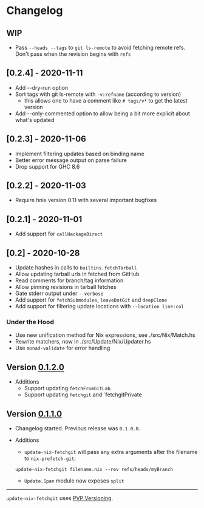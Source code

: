 # Changelog

## WIP

- Pass `--heads --tags` to `git ls-remote` to avoid fetching remote
  refs. Don't pass when the revision begins with `refs`

## [0.2.4] - 2020-11-11

- Add --dry-run option
- Sort tags with git ls-remote with `-v:refname` (according to version)
  - this allows one to have a comment like `# tags/v*` to get the latest
    version
- Add --only-commented option to allow being a bit more explicit about what's
  updated

## [0.2.3] - 2020-11-06

- Implement filtering updates based on binding name
- Better error message output on parse failure
- Drop support for GHC 8.6

## [0.2.2] - 2020-11-03

- Require hnix version 0.11 with several important bugfixes

## [0.2.1] - 2020-11-01

- Add support for `callHackageDirect`

## [0.2] - 2020-10-28

- Update hashes in calls to `builtins.fetchTarball`
- Allow updating tarball urls in fetched from GitHub
- Read comments for branch/tag information
- Allow pinning revisions in tarball fetches
- Gate stderr output under `--verbose`
- Add support for `fetchSubmodules`, `leaveDotGit` and `deepClone`
- Add support for filtering update locations with `--location line:col`

### Under the Hood

- Use new unification method for Nix expressions, see ./src/Nix/Match.hs
- Rewrite matchers, now in ./src/Update/Nix/Updater.hs
- Use `monad-validate` for error handling

## Version [0.1.2.0](https://github.com/expipiplus1/update-nix-fetchgit/compare/0.1.1.0...0.1.2.0)

* Additions
  * Support updating `fetchFromGitLab`
  * Support updating `fetchgit` and `fetchgitPrivate

## Version [0.1.1.0](https://github.com/expipiplus1/update-nix-fetchgit/compare/0.1.0.0...0.1.1.0)

* Changelog started. Previous release was `0.1.0.0`.

* Additions
  * `update-nix-fetchgit` will pass any extra arguments after the filename to `nix-prefetch-git`:

  ```
  update-nix-fetchgit filename.nix --rev refs/heads/myBranch
  ```

  * `Update.Span` module now exposes `split`

---

`update-nix-fetchgit` uses [PVP Versioning][1].

[1]: https://pvp.haskell.org

